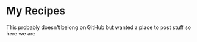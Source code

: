 # My Recipes
This probably doesn't belong on GitHub but wanted a place to post stuff so here we are 
